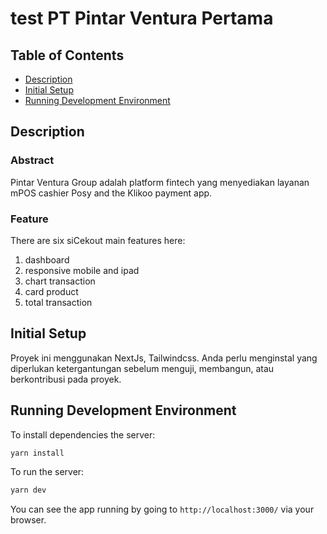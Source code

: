 # test PT Pintar Ventura Pertama

## Table of Contents

- [Description](#description)
- [Initial Setup](#initial-setup)
- [Running Development Environment](#running-development-environment)

## Description

### Abstract

Pintar Ventura Group adalah platform fintech yang menyediakan layanan mPOS cashier Posy and the Klikoo payment app.

### Feature

There are six siCekout main features here:

1. dashboard
2. responsive mobile and ipad
3. chart transaction
4. card product
5. total transaction

## Initial Setup

Proyek ini menggunakan NextJs, Tailwindcss. Anda perlu menginstal yang diperlukan
ketergantungan sebelum menguji, membangun, atau berkontribusi pada proyek.

## Running Development Environment

To install dependencies the server:

```bash
yarn install
```

To run the server:

```bash
yarn dev
```

You can see the app running by going to `http://localhost:3000/` via your browser.
